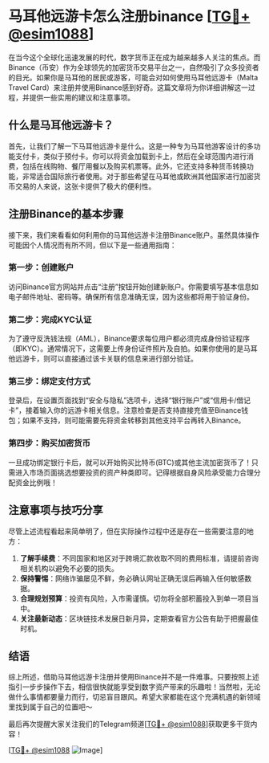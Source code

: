 # 马耳他远游卡怎么注册binance [[TG💪+ @esim1088](https://t.me/s/esim1088)]

在当今这个全球化迅速发展的时代，数字货币正在成为越来越多人关注的焦点。而Binance（币安）作为全球领先的加密货币交易平台之一，自然吸引了众多投资者的目光。如果你是马耳他的居民或游客，可能会对如何使用马耳他远游卡（Malta Travel Card）来注册并使用Binance感到好奇。这篇文章将为你详细讲解这一过程，并提供一些实用的建议和注意事项。

## 什么是马耳他远游卡？

首先，让我们了解一下马耳他远游卡是什么。这是一种专为马耳他游客设计的多功能支付卡，类似于预付卡。你可以将资金加载到卡上，然后在全球范围内进行消费，包括在线购物、餐厅用餐以及购买机票等。此外，它还支持多种货币转换功能，非常适合国际旅行者使用。对于那些希望在马耳他或欧洲其他国家进行加密货币交易的人来说，这张卡提供了极大的便利性。

## 注册Binance的基本步骤

接下来，我们来看看如何利用你的马耳他远游卡注册Binance账户。虽然具体操作可能因个人情况而有所不同，但以下是一些通用指南：

### 第一步：创建账户
访问Binance官方网站并点击“注册”按钮开始创建新账户。你需要填写基本信息如电子邮件地址、密码等。确保所有信息准确无误，因为这些都将用于验证身份。

### 第二步：完成KYC认证
为了遵守反洗钱法规（AML），Binance要求每位用户都必须完成身份验证程序（即KYC）。通常情况下，这需要上传身份证件照片及自拍。如果你使用的是马耳他远游卡，则可以直接通过该卡关联的信息来进行部分验证。

### 第三步：绑定支付方式
登录后，在设置页面找到“安全与隐私”选项卡，选择“银行账户”或“信用卡/借记卡”，接着输入你的远游卡相关信息。注意检查是否支持直接充值至Binance钱包；如果不支持，则可能需要先将资金转移到其他支持平台再转入Binance。

### 第四步：购买加密货币
一旦成功绑定银行卡后，就可以开始购买比特币(BTC)或其他主流加密货币了！只需进入市场页面挑选想要投资的资产种类即可。记得根据自身风险承受能力合理分配资金比例哦！

## 注意事项与技巧分享

尽管上述流程看起来简单明了，但在实际操作过程中还是存在一些需要注意的地方：

1. **了解手续费**：不同国家和地区对于跨境汇款收取不同的费用标准，请提前咨询相关机构以避免不必要的损失。
2. **保持警惕**：网络诈骗屡见不鲜，务必确认网址正确无误后再输入任何敏感数据。
3. **合理规划预算**：投资有风险，入市需谨慎。切勿将全部积蓄投入到单一项目当中。
4. **关注最新动态**：区块链技术发展日新月异，定期查看官方公告有助于把握最佳时机。

## 结语

综上所述，借助马耳他远游卡注册并使用Binance并不是一件难事。只要按照上述指引一步步操作下去，相信很快就能享受到数字资产带来的乐趣啦！当然啦，无论做什么事情都要量力而行，切忌盲目跟风。希望大家都能在这个充满机遇的新领域里找到属于自己的位置吧～

最后再次提醒大家关注我们的Telegram频道[[TG💪+ @esim1088](https://t.me/s/esim1088)]获取更多干货内容！
 
[[TG💪+ @esim1088](https://t.me/s/esim1088) ![Image](https://i.postimg.cc/4NQfJmqS/Snipaste-2025-05-13-00-14-12.png)]